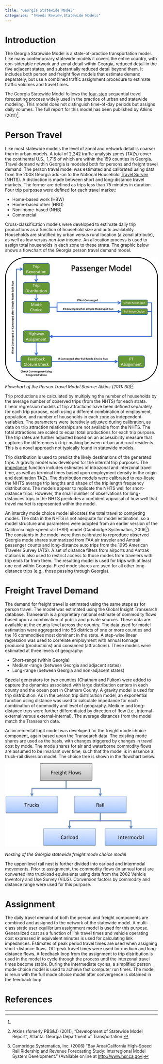 ```yaml
---
title: "Georgia Statewide Model"
categories: "!Needs Review,Statewide Models"
---
```


Introduction
============

The Georgia Statewide Model is a state-of-practice transportation model. Like many contemporary statewide models it covers the entire country, with con-siderable network and zonal detail within Georgia, reduced detail in the five adjacent states, and substantially reduced detail beyond them. It includes both person and freight flow models that estimate demand separately, but use a combined traffic assignment procedure to estimate traffic volumes and travel times.

The Georgia Statewide Model follows the [four-step](Trip-Based_Models) sequential travel forecasting process widely used in the practice of urban and statewide modeling. This model does not distinguish time-of-day periods but assigns daily volumes. The full report for this model has been published by Atkins (2011)[^1].

Person Travel
=============

Like most statewide models the level of zonal and network detail is coarser than in urban models. A total of 2,242 traffic analysis zones (TAZs) cover the continental U.S., 1,715 of which are within the 159 counties in Georgia. Travel demand within Georgia is modeled both for persons and freight travel demand. The person travel model was estimated and calibrated using data from the 2008 Georgia add-on to the National Household [Travel Survey](Travel_Survey_Data) (NHTS). A distinction is made between short and long-distance travel markets. The former are defined as trips less than 75 minutes in duration. Four trip purposes were defined for each travel market:

-   Home-based work (HBW)
-   Home-based other (HBO)
-   Non-home-based (NHB)
-   Commercial

Cross-classification models were developed to estimate daily trip productions as a function of household size and auto availability. Households are stratified by urban versus rural location (a zonal attribute), as well as low versus *non-low* income. An allocation process is used to assign total households in each zone to these strata. The graphic below shows a flowchart of the Georgia person travel demand model.

![](GdotPersonTravelModel.gif "fig:GdotPersonTravelModel.gif")\
*Flowchart of the Person Travel Model Source: Atkins (2011: 30)[^2]*

Trip productions are calculated by multiplying the number of households by the average number of observed trips (from the NHTS) for each strata. Linear regression models of trip attractions have been defined separately for each trip purpose, each using a different combination of employment, population, and number of households in each zone as independent variables. The parameters were iteratively adjusted during calibration, as data on trip attraction relationships are not available from the NHTS. The total attractions are scaled to equal total productions for each trip purpose. The trip rates are further adjusted based on an accessibility measure that captures the differences in trip-making between urban and rural residents. This is a novel approach not typically found in statewide models.

Trip distribution is used to predict the likely destinations of the generated trips. A gravity model was developed for the internal trip purposes. The [impedance](Impedance) function includes estimates of intrazonal and interzonal travel time, as well as terminal times based upon employment density in the origin and destination TAZs. The distribution models were calibrated to rep-licate the NHTS average trip lengths and shape of the trip length frequency distributions. The models appear to replicate the NHTS well for short-distance trips. However, the small number of observations for long-distances trips in the NHTS precludes a confident appraisal of how well that travel market is represented within the model.

An intercity mode choice model allocates the total travel to competing modes. The data in the NHTS is not adequate for model estimation, so a model structure and parameters were adopted from an earlier version of the California high-speed rail (HSR) model (Cambridge Systematics, 2006[^3]). The constants in the model were then calibrated to reproduce observed Georgia mode shares summarized from FAA air traveler and Amtrak passenger counts and long-distance auto trips from the 1995 American Traveler Survey (ATS). A set of distance filters from airports and Amtrak stations is also used to restrict access to those modes from travelers with trip ends far from them. The resulting model is used for trips with at least one end within Georgia. Fixed mode shares are used for all other long-distance trips (e.g., those passing through Georgia).

Freight Travel Demand
=====================

The demand for freight travel is estimated using the same steps as for person travel. The model was estimated using the Global Insight Transearch database. Transearch is a proprietary national estimate of commodity flows based upon a combination of public and private sources. These data are available at the county level across the country. The data used for model estimation were aggregated into 56 districts of one or more counties and the 16 commodities most dominant in the state. A step-wise linear regression was used to correlate employment with annual tonnage produced (productions) and consumed (attractions). These models were estimated at three levels of geography:

-   Short-range (within Georgia)
-   Medium-range (between Georgia and adjacent states)
-   Long-range (between Georgia and non-adjacent states)

Special generators for two counties (Chatham and Fulton) were added to capture the dynamics associated with large distribution centers in each county and the ocean port in Chatham County. A gravity model is used for trip distribution. As in the person trip distribution model, an exponential function using distance was used to calculate impedance for each combination of commodity and level of geography. Medium and long-distance trips were further differentiated by direction of flow (i.e., internal-external versus external-internal). The average distances from the model match the Transearch data.

An incremental logit model was developed for the freight mode choice component, again based upon the Transearch data. The existing mode shares are used as the basis, with changes triggered by changes in travel cost by mode. The mode shares for air and waterborne commodity flows are assumed to be invariant over time, such that the model is in essence a truck-rail diversion model. The choice tree is shown in the flowchart below.

![](GdotFreightModel.png "GdotFreightModel.png")

*Nesting of the Georgia statewide freight mode choice model*

The upper-level rail nest is further divided into carload and intermodal movements. Prior to assignment, the commodity flows (in annual tons) are converted into truckload equivalents using data from the 2002 Vehicle Inventory and Use Survey (VIUS). Conversion factors by commodity and distance range were used for this purpose.

Assignment
==========

The daily travel demand of both the person and freight components are combined and assigned to the network of the statewide model. A multi-class static user equilibrium assignment model is used for this purpose. Generalized cost as a function of link travel times and vehicle operating cost expressed in equivalent minutes is used for calculating link impedances. Estimates of peak period travel times are used when assigning short-distance flows. Off-peak travel times were used for medium and long-distance flows. A feedback loop from the assignment to trip distribution is used in the model to cycle through the process until the interzonal travel times become stable. During the intermediate cycles, a simplified person mode choice model is used to achieve fast computer run times. The model is rerun with the full mode choice model after convergence is obtained in the feedback loop.

References
==========

------------------------------------------------------------------------

[^1]: 

[^2]: Atkins (fomerly PBS&J) (2011), “Development of Statewide Model Report”, Atlanta: Georgia Department of Transportation.

[^3]: Cambridge Systematics, Inc. (2006) “Bay Area/California High-Speed Rail Ridership and Revenue Forecasting Study: Interregional Model System Development.” (Available online at <http://www.hsr.ca.gov>)

